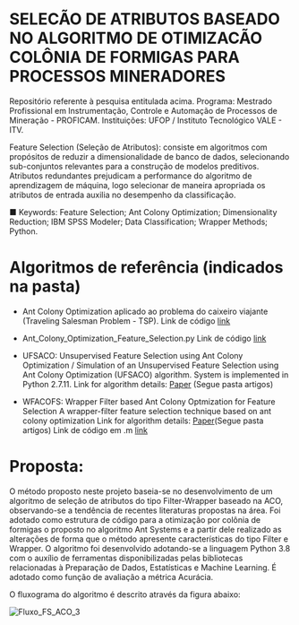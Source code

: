 # SELECÃO DE ATRIBUTOS BASEADO NO ALGORITMO DE OTIMIZACÃO COLÔNIA DE FORMIGAS PARA PROCESSOS MINERADORES

Repositório referente à pesquisa entitulada acima. Programa: Mestrado Profissional em Instrumentação, Controle e Automação de Processos de Mineração - PROFICAM. Instituições: UFOP / Instituto Tecnológico VALE - ITV.

Feature Selection (Seleção de Atributos): consiste em algoritmos com propósitos de reduzir a dimensionalidade de banco de dados, 
selecionando sub-conjuntos relevantes para a construção de modelos preditivos. Atributos redundantes prejudicam a performance do algoritmo 
de aprendizagem de máquina, logo selecionar de maneira apropriada os atributos de entrada auxilia no desempenho da classificação.

■ Keywords: Feature Selection; Ant Colony Optimization; Dimensionality Reduction; IBM SPSS Modeler; Data Classification; Wrapper Methods; Python.
  
# Algoritmos de referência (indicados na pasta)

* Ant Colony Optimization aplicado ao problema do caixeiro viajante (Traveling Salesman Problem - TSP).
  Link de código [link](https://github.com/marcoscastro/tsp_aco)
  
* Ant_Colony_Optimization_Feature_Selection.py
  Link de código [link](https://github.com/sssalam1/Optimization-Codes/blob/master/Ant_Colony_Optimization_Feature_Selection.py)
  
* UFSACO: Unsupervised Feature Selection using Ant Colony Optimization / 
Simulation of an Unsupervised Feature Selection using Ant Colony Optimization (UFSACO) algorithm. System is implemented in Python 2.7.11.
Link for algorithm details: [Paper](https://https://www.researchgate.net/publication/261371258_An_unsupervised_feature_selection_algorithm_based_on_ant_colony_optimization) 
(Segue pasta artigos)

* WFACOFS: Wrapper Filter based Ant Colony Optmization for Feature Selection
A wrapper-filter feature selection technique based on ant colony optimization
Link for algorithm details: [Paper](https://link.springer.com/article/10.1007/s00521-019-04171-3)(Segue pasta artigos)
Link de código em .m [link](https://github.com/ManosijGhosh/Feature-Selection-Algorithm/tree/master/WFACOFS)

# Proposta:

  O método proposto neste projeto baseia-se no desenvolvimento de um algoritmo de seleção de atributos do tipo Filter-Wrapper baseado na ACO, observando-se a tendência de recentes literaturas propostas na área. Foi adotado como estrutura de código para a otimização por colônia de formigas o proposto no algoritmo Ant Systems e a partir dele realizado as alterações de forma que o método apresente características do tipo Filter e Wrapper. O algoritmo foi desenvolvido adotando-se a linguagem Python 3.8 com o auxílio de ferramentas disponibilizadas pelas bibliotecas relacionadas à Preparação de Dados, Estatísticas e Machine Learning. É adotado como função de avaliação a métrica Acurácia.
 
O fluxograma do algoritmo é descrito através da figura abaixo:

![Fluxo_FS_ACO_3](https://user-images.githubusercontent.com/53266990/138096556-7b2b161b-5729-46dd-9a38-c351f5981e85.png)
